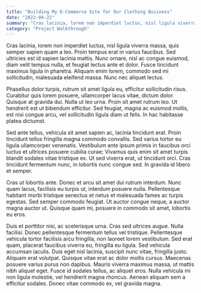 ```yaml
---
title: "Building My E-Commerce Site for Our Clothing Business"
date: "2022-04-22"
summary: "Cras lacinia, lorem non imperdiet luctus, nisl ligula viverra massa, quis semper sapien quam a leo. Proin tempus erat in varius faucibus. Sed ultricies est id sapien lacinia mattis. Nunc ornare, nisl ac congue euismod, diam velit tempus nulla, et feugiat lectus ante et dolor. Fusce tincidunt maximus ligula in pharetra. Aliquam enim lorem, commodo sed mi sollicitudin, malesuada eleifend massa. Nunc nec aliquet lectus."
category: "Project Walkthrough"
---
```


Cras lacinia, lorem non imperdiet luctus, nisl ligula viverra massa, quis semper sapien quam a leo. Proin tempus erat in varius faucibus. Sed ultricies est id sapien lacinia mattis. Nunc ornare, nisl ac congue euismod, diam velit tempus nulla, et feugiat lectus ante et dolor. Fusce tincidunt maximus ligula in pharetra. Aliquam enim lorem, commodo sed mi sollicitudin, malesuada eleifend massa. Nunc nec aliquet lectus.

Phasellus dolor turpis, rutrum sit amet ligula eu, efficitur sollicitudin risus. Curabitur quis lorem posuere, ullamcorper lacus vitae, dictum dolor. Quisque at gravida dui. Nulla ut leo urna. Proin sit amet rutrum leo. Ut hendrerit est ut bibendum efficitur. Sed feugiat, magna ac euismod mollis, est nisi congue arcu, vel sollicitudin ligula diam ut felis. In hac habitasse platea dictumst.

Sed ante tellus, vehicula sit amet sapien ac, lacinia tincidunt erat. Proin tincidunt tellus fringilla magna commodo convallis. Sed varius tortor eu ligula ullamcorper venenatis. Vestibulum ante ipsum primis in faucibus orci luctus et ultrices posuere cubilia curae; Vivamus quis enim sit amet turpis blandit sodales vitae tristique ex. Ut sed viverra erat, ut tincidunt orci. Cras tincidunt fermentum nunc, in lobortis nunc congue sed. In gravida id libero et semper.

Cras ut lobortis ante. Donec et arcu sit amet dui rutrum interdum. Nunc quam lacus, facilisis eu turpis ut, interdum posuere nulla. Pellentesque habitant morbi tristique senectus et netus et malesuada fames ac turpis egestas. Sed semper commodo feugiat. Ut auctor congue neque, a auctor magna auctor ut. Quisque quam mi, posuere in commodo sit amet, lobortis eu eros.

Duis et porttitor nisi, ac scelerisque urna. Cras sed ultrices augue. Nulla facilisi. Donec pellentesque fermentum tellus vel tristique. Pellentesque vehicula tortor facilisis arcu fringilla, non laoreet lorem vestibulum. Sed erat quam, placerat faucibus viverra eu, fringilla eu ligula. Sed vehicula accumsan iaculis. Duis eget nisl lacinia, suscipit nunc vitae, fringilla justo. Aliquam erat volutpat. Quisque vitae erat ac dolor mollis cursus. Maecenas posuere varius purus non dapibus. Mauris viverra maximus massa, ut mattis nibh aliquet eget. Fusce id sodales tellus, ac aliquet eros. Nulla vehicula mi non ligula molestie, vel hendrerit magna rhoncus. Aenean aliquam sem a efficitur sodales. Donec vitae commodo ex, vel gravida magna.
